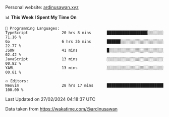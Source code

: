 Personal website: [ardinusawan.xyz](https://ardinusawan.xyz)

<!--START_SECTION:waka-->
📊 **This Week I Spent My Time On** 

```text
💬 Programming Languages: 
TypeScript               20 hrs 8 mins       ██████████████████░░░░░░░   71.16 % 
Go                       6 hrs 26 mins       ██████░░░░░░░░░░░░░░░░░░░   22.77 % 
JSON                     41 mins             █░░░░░░░░░░░░░░░░░░░░░░░░   02.42 % 
JavaScript               13 mins             ░░░░░░░░░░░░░░░░░░░░░░░░░   00.82 % 
YAML                     13 mins             ░░░░░░░░░░░░░░░░░░░░░░░░░   00.81 % 

🔥 Editors: 
Neovim                   28 hrs 17 mins      █████████████████████████   100.00 % 
```


 Last Updated on 27/02/2024 04:18:37 UTC
<!--END_SECTION:waka-->
Data taken from https://wakatime.com/@ardinusawan
